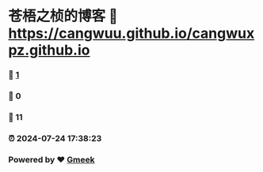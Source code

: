 # 苍梧之桢的博客 :link: https://cangwuu.github.io/cangwuxpz.github.io 
### :page_facing_up: [1](https://cangwuu.github.io/cangwuxpz.github.io/tag.html) 
### :speech_balloon: 0 
### :hibiscus: 11 
### :alarm_clock: 2024-07-24 17:38:23 
### Powered by :heart: [Gmeek](https://github.com/Meekdai/Gmeek)
